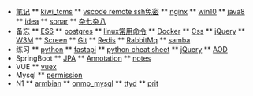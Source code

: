 <!-- test/_sidebar.md -->

* [笔记](note/)
** [kiwi_tcms](note/kiwi_tcms)
** [vscode remote ssh免密](note/remote_ssh)
** [nginx](note/nginx)
** [win10](note/win10)
** [java8](note/java8)
** [idea](note/idea)
** [sonar](note/sonar)
** [杂七杂八](note/杂七杂八)
* 备忘
** [ES6](memo/es6)
** [postgres](memo/postgres)
** [linux常用命令](memo/linux)
** [Docker](memo/docker)
** [Css](memo/css)
** [jQuery](memo/jquery)
** [W3M](memo/w3m)
** [Screen](memo/screen)
** [Git](memo/git)
** [Redis](memo/redis)
** [RabbitMq](memo/rabbitmq)
** [samba](memo/samba)
* 练习
** [python](practic/python)
** [fastapi](practic/fastapi)
** [python cheat sheet](practic/python-cheat-sheet)
** [jQuery](practic/jQuery)
** [AOD](practic/AOD)
* SpringBoot
** [JPA](SpringBoot/JPA)
** [Annotation](SpringBoot/Annotation)
** [notes](SpringBoot/notes)
* VUE
** [vuex](VUE/vuex)
* Mysql
** [permission](mysql/permission)
* N1
** [armbian](N1/armbian.md)
** [onmp_mysql](N1/onmp_mysql)
** [ttyd](N1/ttyd)
** [prit](N1/prit)
